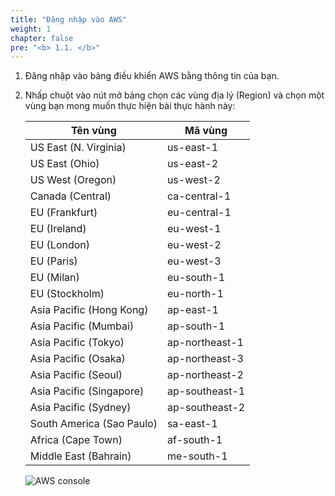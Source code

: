 ```yaml
---
title: "Đăng nhập vào AWS"
weight: 1
chapter: false
pre: "<b> 1.1. </b>"
---
```


1. Đăng nhập vào bảng điều khiển AWS bằng thông tin của bạn.

1. Nhấp chuột vào nút mở bảng chọn các vùng địa lý (Region) và chọn một vùng bạn mong muốn thực hiện bài thực hành này:

    |  Tên vùng  |  Mã vùng  |
    |----------|--------------------|
    |  US East (N. Virginia)  |  us-east-1  |
    |  US East (Ohio)  |  us-east-2  |
    |  US West (Oregon)  |  us-west-2  |
    |  Canada (Central)  |  ca-central-1  |
    |  EU (Frankfurt)  |  eu-central-1  |
    |  EU (Ireland)  |  eu-west-1  |
    |  EU (London)  |  eu-west-2  |
    |  EU (Paris)  |  eu-west-3  |
    |  EU (Milan)  |  eu-south-1  |
    |  EU (Stockholm)  |  eu-north-1  |
    |  Asia Pacific (Hong Kong)  |  ap-east-1  |
    |  Asia Pacific (Mumbai)  |  ap-south-1  |
    |  Asia Pacific (Tokyo)  |  ap-northeast-1  |
    |  Asia Pacific (Osaka)  |  ap-northeast-3  |
    |  Asia Pacific (Seoul)  |  ap-northeast-2  |
    |  Asia Pacific (Singapore)  |  ap-southeast-1  |
    |  Asia Pacific (Sydney)  |  ap-southeast-2  |
    |  South America (Sao Paulo)  |  sa-east-1  |
    |  Africa (Cape Town)  |  af-south-1  |
    |  Middle East (Bahrain)  |  me-south-1  |

    ![AWS console](/images/1/1/0001.png?width=90pc)